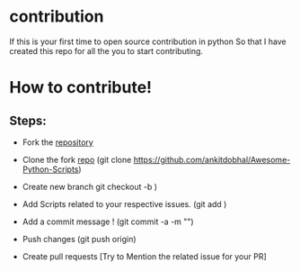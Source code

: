 # contribution
 If this is your first time to open source contribution in python So that I have created this repo for all the you to start contributing.

# How to contribute!

## Steps:
  -  Fork the [repository](https://github.com/ankitdobhal/Awesome-Python-Scripts)
  
  -  Clone the fork [repo](https://github.com/ankitdobhal/Awesome-Python-Scripts)
     (git clone https://github.com/ankitdobhal/Awesome-Python-Scripts)
  -  Create new branch 
     git checkout -b <Your-Branch-Name>)
  
  -  Add Scripts related to your respective issues.
     (git add <your-contribution>)
 
  -  Add a commit message !
     (git commit -a -m "<Added your message>")
  -  Push changes
    (git push origin)
 
 -  Create pull requests
    [Try to Mention the related issue for your PR]
